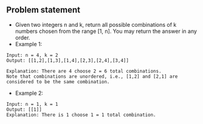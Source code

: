 ## Problem statement

- Given two integers n and k, return all possible combinations of k numbers chosen from the range [1, n]. You may return the answer in any order.
- Example 1:
```
Input: n = 4, k = 2
Output: [[1,2],[1,3],[1,4],[2,3],[2,4],[3,4]]

Explanation: There are 4 choose 2 = 6 total combinations.
Note that combinations are unordered, i.e., [1,2] and [2,1] are 
considered to be the same combination.
```
- Example 2:
```
Input: n = 1, k = 1
Output: [[1]]
Explanation: There is 1 choose 1 = 1 total combination.
```